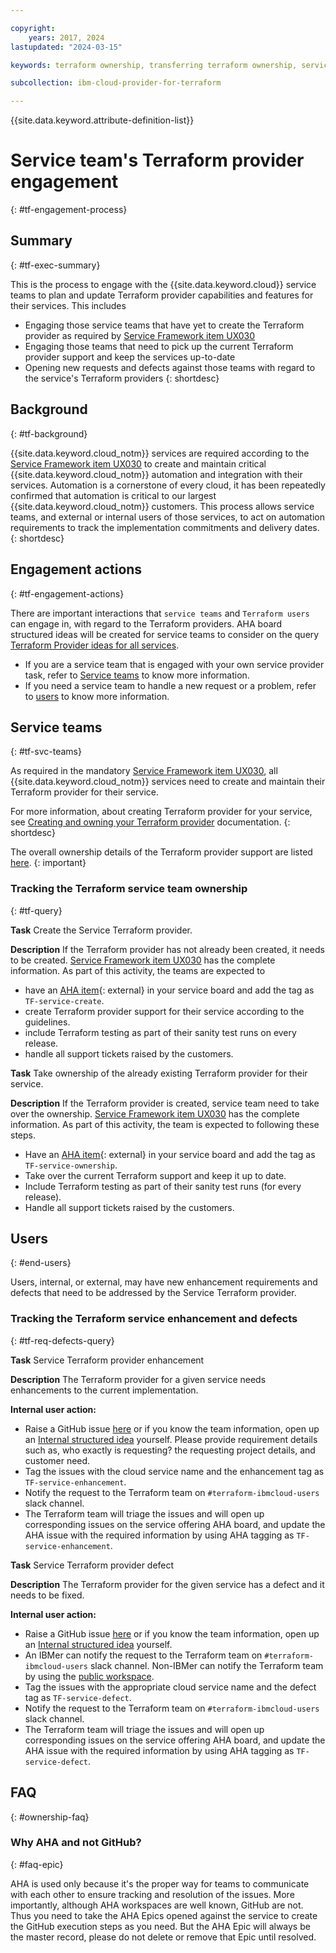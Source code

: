 ```yaml
---

copyright:
    years: 2017, 2024
lastupdated: "2024-03-15"

keywords: terraform ownership, transferring terraform ownership, service ownership

subcollection: ibm-cloud-provider-for-terraform

---
```


{{site.data.keyword.attribute-definition-list}}


# Service team's Terraform provider engagement
{: #tf-engagement-process}


## Summary
{: #tf-exec-summary}

This is the process to engage with the {{site.data.keyword.cloud}} service teams to plan and update Terraform provider capabilities and features for their services. This includes
- Engaging those service teams that have yet to create the Terraform provider as required by [Service Framework item UX030](/docs/service-framework?topic=service-framework-user-experience-ux-#ux030-terraform-provider)
- Engaging those teams that need to pick up the current Terraform provider support and keep the services up-to-date
- Opening new requests and defects against those teams with regard to the service's Terraform providers
{: shortdesc}

## Background
{: #tf-background}

{{site.data.keyword.cloud_notm}} services are required according to the [Service Framework item UX030](/docs/service-framework?topic=service-framework-user-experience-ux-#ux030-terraform-provider) to create and maintain critical {{site.data.keyword.cloud_notm}} automation and integration with their services.
Automation is a cornerstone of every cloud, it has been repeatedly confirmed that automation is critical to our largest {{site.data.keyword.cloud_notm}} customers. This process allows service teams, and external or internal users of those services, to act on automation requirements to track the implementation commitments and delivery dates.
{: shortdesc}

## Engagement actions
{: #tf-engagement-actions}

There are important interactions that `service teams` and `Terraform users` can engage in, with regard to the Terraform providers. AHA board structured ideas will be created for service teams to consider on the query [Terraform Provider ideas for all services](https://bigblue.aha.io/bookmarks/custom_pivots/7015632373147204205/7015632562260682181).

- If you are a service team that is engaged with your own service provider task, refer to [Service teams](#tf-svc-teams) to know more information.
- If you need a service team to handle a new request or a problem, refer to [users](#end-users) to know more information.

## Service teams
{: #tf-svc-teams}

As required in the mandatory [Service Framework item UX030](/docs/service-framework?topic=service-framework-user-experience-ux-#ux030-terraform-provider), all {{site.data.keyword.cloud_notm}} services need to create and maintain their Terraform provider for their service.

For more information, about creating Terraform provider for your service, see [Creating and owning your Terraform provider](/docs/ibm-cloud-provider-for-terraform?topic=ibm-cloud-provider-for-terraform-tf-transfer-ownership) documentation.
{: shortdesc}

The overall ownership details of the Terraform provider support are listed [here](https://github.ibm.com/blueprint/terraform-getting-started/blob/master/Adopters.md).
{: important}

### Tracking the Terraform service team ownership
{: #tf-query}

**Task** Create the Service Terraform provider.

**Description** If the Terraform provider has not already been created, it needs to be created. [Service Framework item UX030](/docs/service-framework?topic=service-framework-user-experience-ux-#ux030-terraform-provider) has the complete information. As part of this activity, the teams are expected to
- have an [AHA item](https://bigblue.aha.io/bookmarks/idea_grids/6978999499627562927/6978999940899169319){: external} in your service board and add the tag as `TF-service-create`.
- create Terraform provider support for their service according to the guidelines.
- include Terraform testing as part of their sanity test runs on every release.
- handle all support tickets raised by the customers.

**Task** Take ownership of the already existing Terraform provider for their service.

**Description** If the Terraform provider is created, service team need to take over the ownership. [Service Framework item UX030](/docs/service-framework?topic=service-framework-user-experience-ux-#ux030-terraform-provider) has the complete information. As part of this activity, the team is expected to following these steps.
- Have an [AHA item](https://bigblue.aha.io/bookmarks/idea_grids/6978999499627562927/6978999940899169319){: external} in your service board and add the tag as `TF-service-ownership`.
- Take over the current Terraform support and keep it up to date.
- Include Terraform testing as part of their sanity test runs (for every release).
- Handle all support tickets raised by the customers.
 

## Users
{: #end-users}

Users, internal, or external, may have new enhancement requirements and defects that need to be addressed by the Service Terraform provider.

### Tracking the Terraform service enhancement and defects
{: #tf-req-defects-query}

**Task** Service Terraform provider enhancement

**Description** The Terraform provider for a given service needs enhancements to the current implementation.

**Internal user action:**

- Raise a GitHub issue [here](https://github.com/IBM-Cloud/terraform-provider-ibm/issues) or if you know the team information, open up an [Internal structured idea](https://internal-ibmcloud.ideas.aha.io/ideas) yourself. Please provide requirement details such as, who exactly is requesting? the requesting project details, and customer need.
- Tag the issues with the cloud service name and the enhancement tag as `TF-service-enhancement`.
- Notify the request to the Terraform team on `#terraform-ibmcloud-users` slack channel.
- The Terraform team will triage the issues and will open up corresponding issues on the service offering AHA board, and update the AHA issue with the required information by using AHA tagging as `TF-service-enhancement`.

**Task** Service Terraform provider defect

**Description** The Terraform provider for the given service has a defect and it needs to be fixed.

**Internal user action:**

- Raise a GitHub issue [here](https://github.com/IBM-Cloud/terraform-provider-ibm/issues) or if you know the team information, open up an [Internal structured idea](https://internal-ibmcloud.ideas.aha.io/ideas) yourself.
- An IBMer can notify the request to the Terraform team on `#terraform-ibmcloud-users` slack channel. Non-IBMer can notify the Terraform team by using the [public workspace](https://ibm-cloud-schematics.slack.com/archives/C4R15M6SZ).
- Tag the issues with the appropriate cloud service name and the defect tag as `TF-service-defect`.
- Notify the request to the Terraform team on `#terraform-ibmcloud-users` slack channel.
- The Terraform team will triage the issues and will open up corresponding issues on the service offering AHA board, and update the AHA issue with the required information by using AHA tagging as `TF-service-defect`.

## FAQ
{: #ownership-faq}

### Why AHA and not GitHub?
{: #faq-epic}

 AHA is used only because it's the proper way for teams to communicate with each other to ensure tracking and resolution of the issues. More importantly, although AHA workspaces are well known, GitHub are not. Thus you need to take the AHA Epics opened against the service to create the GitHub execution steps as you need. But the AHA Epic will always be the master record, please do not delete or remove that Epic until resolved.
